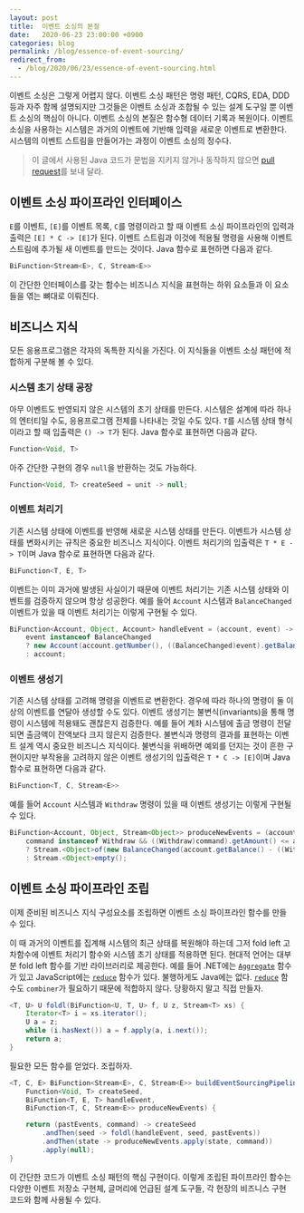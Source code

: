 ```yaml
---
layout: post
title:  이벤트 소싱의 본질
date:   2020-06-23 23:00:00 +0900
categories: blog
permalink: /blog/essence-of-event-sourcing/
redirect_from:
  - /blog/2020/06/23/essence-of-event-sourcing.html
---
```


이벤트 소싱은 그렇게 어렵지 않다. 이벤트 소싱 패턴은 명령 패턴, CQRS, EDA, DDD 등과 자주 함께 설명되지만 그것들은 이벤트 소싱과 조합될 수 있는 설계 도구일 뿐 이벤트 소싱의 핵심이 아니다. 이벤트 소싱의 본질은 함수형 데이터 기록과 복원이다. 이벤트 소싱을 사용하는 시스템은 과거의 이벤트에 기반해 입력을 새로운 이벤트로 변환한다. 시스템의 이벤트 스트림을 만들어가는 과정이 이벤트 소싱의 정수다.

<!--more-->

> 이 글에서 사용된 Java 코드가 문법을 지키지 않거나 동작하지 않으면 [pull request](https://github.com/gyuwon/gyuwon.github.io/pulls)를 보내 달라.

## 이벤트 소싱 파이프라인 인터페이스

`E`를 이벤트, `[E]`를 이벤트 목록, `C`를 명령이라고 할 때 이벤트 소싱 파이프라인의 입력과 출력은 `[E] * C -> [E]`가 된다. 이벤트 스트림과 이것에 적용될 명령을 사용해 이벤트 스트림에 추가될 새 이벤트를 만드는 것이다. Java 함수로 표현하면 다음과 같다.

```java
BiFunction<Stream<E>, C, Stream<E>>
```

이 간단한 인터페이스를 갖는 함수는 비즈니스 지식을 표현하는 하위 요소들과 이 요소들을 엮는 뼈대로 이뤄진다.

## 비즈니스 지식

모든 응용프로그램은 각자의 독특한 지식을 가진다. 이 지식들을 이벤트 소싱 패턴에 적합하게 구분해 볼 수 있다.

### 시스템 초기 상태 공장

아무 이벤트도 반영되지 않은 시스템의 초기 상태를 만든다. 시스템은 설계에 따라 하나의 엔터티일 수도, 응용프로그램 전체를 나타내는 것일 수도 있다. `T`를 시스템 상태 형식이라고 할 때 입출력은 `() -> T`가 된다. Java 함수로 표현하면 다음과 같다.

```java
Function<Void, T>
```

아주 간단한 구현의 경우 `null`을 반환하는 것도 가능하다.

```java
Function<Void, T> createSeed = unit -> null;
```

### 이벤트 처리기

기존 시스템 상태에 이벤트를 반영해 새로운 시스템 상태를 만든다. 이벤트가 시스템 상태를 변화시키는 규칙은 중요한 비즈니스 지식이다. 이벤트 처리기의 입출력은 `T * E -> T`이며 Java 함수로 표현하면 다음과 같다.

```java
BiFunction<T, E, T>
```

이벤트는 이미 과거에 발생된 사실이기 때문에 이벤트 처리기는 기존 시스템 상태와 이벤트를 검증하지 않으며 항상 성공한다. 예를 들어 `Account` 시스템과 `BalanceChanged` 이벤트가 있을 때 이벤트 처리기는 이렇게 구현될 수 있다.

```java
BiFunction<Account, Object, Account> handleEvent = (account, event) ->
    event instanceof BalanceChanged
    ? new Account(account.getNumber(), ((BalanceChanged)event).getBalance())
    : account;
```

### 이벤트 생성기

기존 시스템 상태를 고려해 명령을 이벤트로 변환한다. 경우에 따라 하나의 명령이 둘 이상의 이벤트를 연달아 생성할 수도 있다. 이벤트 생성기는 불변식(invariants)을 통해 명령이 시스템에 적용돼도 괜찮은지 검증한다. 예를 들어 계좌 시스템에 출금 명령이 전달되면 출금액이 잔액보다 크지 않은지 검증한다. 불변식과 명령의 결과를 표현하는 이벤트 설계 역시 중요한 비즈니스 지식이다. 불변식을 위배하면 예외를 던지는 것이 흔한 구현이지만 부작용을 고려하지 않은 이벤트 생성기의 입출력은 `T * C -> [E]`이며 Java 함수로 표현하면 다음과 같다.

```java
BiFunction<T, C, Stream<E>>
```

예를 들어 `Account` 시스템과 `Withdraw` 명령이 있을 때 이벤트 생성기는 이렇게 구현될 수 있다.

```java
BiFunction<Account, Object, Stream<Object>> produceNewEvents = (account, command) ->
    command instanceof Withdraw && ((Withdraw)command).getAmount() <= account.getBalance()
    ? Stream.<Object>of(new BalanceChanged(account.getBalance() - ((Withdraw)command).getAmount()))
    : Stream.<Object>empty();
```

## 이벤트 소싱 파이프라인 조립

이제 준비된 비즈니스 지식 구성요소를 조립하면 이벤트 소싱 파이프라인 함수를 만들 수 있다.

이 때 과거의 이벤트를 집계해 시스템의 최근 상태를 복원해야 하는데 그저 fold left 고차함수에 이벤트 처리기 함수와 시스템 초기 상태를 적용하면 된다. 현대적 언어는 대부분 fold left 함수를 기반 라이브러리로 제공한다. 예를 들어 .NET에는 [`Aggregate`](https://docs.microsoft.com/en-us/dotnet/api/system.linq.enumerable.aggregate?view=netcore-3.1#System_Linq_Enumerable_Aggregate__2_System_Collections_Generic_IEnumerable___0____1_System_Func___1___0___1__) 함수가 있고 JavaScript에는 [`reduce`](https://developer.mozilla.org/en-US/docs/Web/JavaScript/Reference/Global_Objects/Array/reduce) 함수가 있다. 불행하게도 Java에는 없다. [`reduce`](https://docs.oracle.com/javase/8/docs/api/java/util/stream/Stream.html#reduce-U-java.util.function.BiFunction-java.util.function.BinaryOperator-) 함수도 `combiner`가 필요하기 때문에 적합하지 않다. 당황하지 말고 직접 만들자.
```java
<T, U> U foldl(BiFunction<U, T, U> f, U z, Stream<T> xs) {
    Iterator<T> i = xs.iterator();
    U a = z;
    while (i.hasNext()) a = f.apply(a, i.next());
    return a;
}
```

필요한 모든 함수를 얻었다. 조립하자.

```java
<T, C, E> BiFunction<Stream<E>, C, Stream<E>> buildEventSourcingPipeline(
    Function<Void, T> createSeed,
    BiFunction<T, E, T> handleEvent,
    BiFunction<T, C, Stream<E>> produceNewEvents) {

    return (pastEvents, command) -> createSeed
        .andThen(seed -> foldl(handleEvent, seed, pastEvents))
        .andThen(state -> produceNewEvents.apply(state, command))
        .apply(null);
}
```

이 간단한 코드가 이벤트 소싱 패턴의 핵심 구현이다. 이렇게 조립된 파이프라인 함수는 다양한 이벤트 저장소 구현체, 글머리에 언급된 설계 도구들, 각 현장의 비즈니스 구현 코드와 함께 사용될 수 있다.
